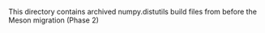 This directory contains archived numpy.distutils build files from before the Meson migration (Phase 2)
